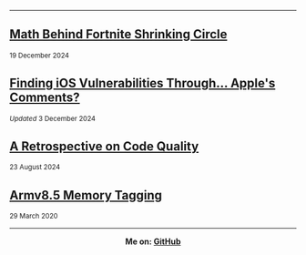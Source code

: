 <hr>

## [Math Behind Fortnite Shrinking Circle](fort_circle.md)
<sup>19 December 2024</sup>

## [Finding iOS Vulnerabilities Through... Apple's Comments?](ios_vuln_research_1.md)
<sup>*Updated* 3 December 2024</sup>

## [A Retrospective on Code Quality](code_quality_zelda.md)
<sup>23 August 2024</sup>

## [Armv8.5 Memory Tagging](Memory_Tagging.md)
<sup>29 March 2020</sup>

<hr>
<b><center>Me on: <a href="https://github.com/gdifiore/">GitHub</a>
